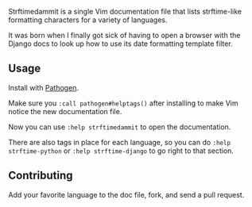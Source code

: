 Strftimedammit is a single Vim documentation file that lists strftime-like
formatting characters for a variety of languages.

It was born when I finally got sick of having to open a browser with the
Django docs to look up how to use its date formatting template filter.

Usage
-----

Install with [Pathogen](http://www.vim.org/scripts/script.php?script_id=2332).

Make sure you `:call pathogen#helptags()` after installing to make Vim notice
the new documentation file.

Now you can use `:help strftimedammit` to open the documentation.

There are also tags in place for each language, so you can do
`:help strftime-python` or `:help strftime-django` to go right to that
section.

Contributing
------------

Add your favorite language to the doc file, fork, and send a pull request.
